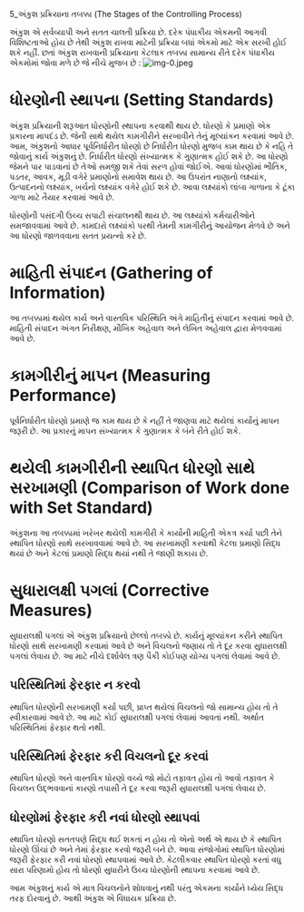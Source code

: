 5_અંકુશ પ્રક્રિયાના તબક્કા
(The Stages of the Controlling Process)

અંકુશ એ સર્વવ્યાપી અને સતત ચાલતી પ્રક્રિયા છે. દરેક પંધાકીય એકમની આગવી વિશિષ્ટતાઓ હોય છે તેથી અંકુશ રાખવા માટેની પ્રક્રિયા બધાં એકમો માટે એક સરખી હોઈ શકે નહીં. છતાં અંકુશ રાખવાની પ્રક્રિયાના કેટલાક તબક્કા સામાન્ય રીતે દરેક પંધાકીય એકમોમાં જોવા મળે છે જે નીચે મુજબ છે :
![img-0.jpeg](img-0.jpeg)

# ધોરણોની સ્થાપના (Setting Standards)

અંકુશ પ્રક્રિયાની શરૂઆત ધોરણોની સ્થાપના કરવાથી થાય છે. ધોરણો કે પ્રમાણો એક પ્રકારના માપદંડ છે. જેની સાથે થયેલ કામગીરીને સરખાવીને તેનું મૂલ્યાંકન કરવામાં આવે છે. આમ, અંકુશનો આધાર પૂર્વનિર્ધારીત ધોરણો છે નિર્ધારીત ધોરણો મુજબ કામ થાય છે કે નહિ તે જોવાનું કાર્ય અંકુશનું છે. નિર્ધારીત ધોરણો સંખ્યાત્મક કે ગુણાત્મક હોઈ શકે છે. આ ધોરણો જેમને પાર પાડવાનાં છે તેઓ સમજી શકે તેવાં સરળ હોવાં જોઈએ. આવાં ધોરણોમાં ભૌતિક, પડતર, આવક, મૂડી વગેરે પ્રમાણોનો સમાવેશ થાય છે. આ ઉપરાંત નાણાનો લક્ષ્યાંક, ઉત્પાદનનો લક્ષ્યાંક, ખર્ચનો લક્ષ્યાંક વગેરે હોઈ શકે છે. આવા લક્ષ્યાંકો લાંબા ગાળાના કે ટૂંકા ગાળા માટે તૈયાર કરવામાં આવે છે.

ધોરણોની પસંદગી ઉચ્ચ સપાટી સંચાલનથી થાય છે. આ લક્ષ્યાંકો કર્મચારીઓને સમજાવવામાં આવે છે. કામદારો લક્ષ્યાંકો પરથી તેમની કામગીરીનું આયોજન મેળવે છે અને આ ધોરણો જાળવવાના સતત પ્રયત્નો કરે છે.

# માહિતી સંપાદન (Gathering of Information)

આ તબક્કામાં થયેલ કાર્ય અને વાસ્તવિક પરિસ્થિતિ અંગે માહિતીનું સંપાદન કરવામાં આવે છે. માહિતી સંપાદન અંગત નિરીક્ષણ, મૌખિક અહેવાલ અને લેખિત અહેવાલ દ્વારા મેળવવામાં આવે છે.

# કામગીરીનું માપન (Measuring Performance)

પૂર્વનિર્ધારીત ધોરણો પ્રમાણે જ કામ થાય છે કે નહીં તે જાણવા માટે થયેલાં કાર્યોનું માપન જરૂરી છે. આ પ્રકારનું માપન સંખ્યાત્મક કે ગુણાત્મક કે બંને રીતે હોઈ શકે.

# થયેલી કામગીરીની સ્થાપિત ધોરણો સાથે સરખામણી (Comparison of Work done with Set Standard)

અંકુશના આ તબક્કામાં ખરેખર થયેલી કામગીરી કે કાર્યોની માહિતી એકત્ર કર્યા પછી તેને સ્થાપિત ધોરણો સાથે સરખાવવામાં આવે છે. આ સરખામણી કરવાથી કેટલા પ્રમાણો સિદ્ધ થયાં છે અને કેટલાં પ્રમાણો સિદ્ધ થયાં નથી તે જાણી શકાય છે.

# સુધારાલક્ષી પગલાં (Corrective Measures)

સુધારાલક્ષી પગલાં એ અંકુશ પ્રક્રિયાનો છેલ્લો તબક્કો છે. કાર્યનું મૂલ્યાંકન કરીને સ્થાપિત ધોરણો સાથે સરખામણી કરવામાં આવે છે અને વિચલનો જણાય તો તે દૂર કરવા સુધારાલક્ષી પગલાં લેવાય છે. આ માટે નીચે દર્શાવેલ ત્રણ પૈકી કોઈપણ યોગ્ય પગલાં લેવામાં આવે છે.

## પરિસ્થિતિમાં ફેરફાર ન કરવો

સ્થાપિત ધોરણોની સરખામણી કર્યા પછી, પ્રાપ્ત થયેલાં વિચલનો જો સામાન્ય હોય તો તે સ્વીકારવામાં આવે છે. આ માટે કોઈ સુધારાલક્ષી પગલાં લેવામાં આવતાં નથી. અર્થાત પરિસ્થિતિમાં ફેરફાર થતો નથી.

## પરિસ્થિતિમાં ફેરફાર કરી વિચલનો દૂર કરવાં

સ્થાપિત ધોરણો અને વાસ્તવિક ધોરણો વચ્ચે જો મોટો તફાવત હોય તો આવો તફાવત કે વિચલન ઉદ્ભવવાનાં કારણો તપાસી તે દૂર કરવા જરૂરી સુધારાલક્ષી પગલાં લેવાય છે.

## ધોરણોમાં ફેરફાર કરી નવાં ધોરણો સ્થાપવાં

સ્થાપિત ધોરણો સતતપણે સિદ્ધ થઈ શકતાં ન હોય તો એનો અર્થ એ થાય છે કે સ્થાપિત ધોરણો ઊંચાં છે અને તેમાં ફેરફાર કરવો જરૂરી બને છે. આવા સંજોગોમાં સ્થાપિત ધોરણોમાં જરૂરી ફેરફાર કરી નવાં ધોરણો સ્થાપવામાં આવે છે. કેટલીકવાર સ્થાપિત ધોરણો કરતાં વધુ સારા પરિણામો હોય તો ધોરણો સુધારીને ઉચ્ચ ધોરણોની સ્થાપના કરવામાં આવે છે.

આમ અંકુશનું કાર્ય એ માત્ર વિચલનોને શોધવાનું નથી પરંતુ એકમના કાર્યોને ધ્યેય સિદ્ધ તરફ દોરવાનું છે. આથી અંકુશ એ વિધાયક પ્રક્રિયા છે.
